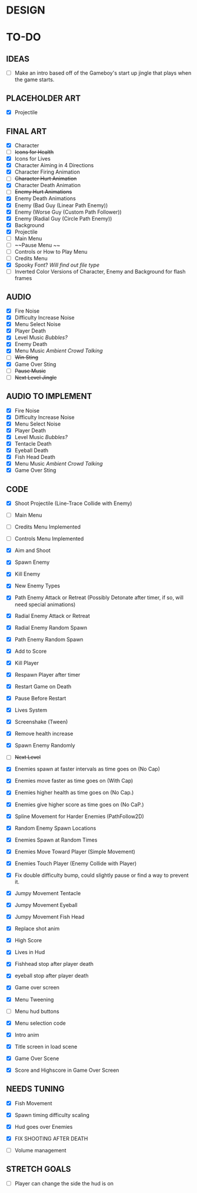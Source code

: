 # DESIGN

# TO-DO

## IDEAS
- [ ] Make an intro based off of the Gameboy's start up jingle that plays when the game starts.

## PLACEHOLDER ART
- [x] Projectile

## FINAL ART
- [x] Character
- [ ] ~~Icons for Health~~
- [x] Icons for Lives
- [x] Character Aiming in 4 Directions
- [x] Character Firing Animation
- [ ] ~~Character Hurt Animation~~
- [x] Character Death Animation
- [ ] ~~Enemy Hurt Animations~~
- [x] Enemy Death Animations
- [x] Enemy (Bad Guy (Linear Path Enemy))
- [x] Enemy (Worse Guy (Custom Path Follower))
- [x] Enemy (Radial Guy (Circle Path Enemy))
- [x] Background 
- [x] Projectile 
- [ ] Main Menu 
- [ ] ~~Pause Menu ~~
- [ ] Controls or How to Play Menu 
- [ ] Credits Menu 
- [x] Spooky Font? *Will find out file type*
- [ ] Inverted Color Versions of Character, Enemy and Background for flash frames

## AUDIO
- [x] Fire Noise
- [x] Difficulty Increase Noise
- [x] Menu Select Noise
- [x] Player Death
- [x] Level Music *Bubbles?*
- [x] Enemy Death
- [x] Menu Music *Ambient Crowd Talking*
- [ ] ~~Win Sting~~
- [x] Game Over Sting
- [ ] ~~Pause Music~~
- [ ] ~~Next Level Jingle~~

## AUDIO TO IMPLEMENT
- [x] Fire Noise
- [x] Difficulty Increase Noise
- [x] Menu Select Noise
- [x] Player Death
- [x] Level Music *Bubbles?*
- [x] Tentacle Death
- [x] Eyeball Death
- [x] Fish Head Death
- [x] Menu Music *Ambient Crowd Talking*
- [x] Game Over Sting

## CODE
- [x] Shoot Projectile (Line-Trace Collide with Enemy)
- [ ] Main Menu
- [ ] Credits Menu Implemented
- [ ] Controls Menu Implemented
- [x] Aim and Shoot 
- [x] Spawn Enemy
- [x] Kill Enemy
- [x] New Enemy Types
- [x] Path Enemy Attack or Retreat (Possibly Detonate after timer, if so, will need special animations)
- [x] Radial Enemy Attack or Retreat
- [x] Radial Enemy Random Spawn
- [x] Path Enemy Random Spawn
- [x] Add to Score
- [x] Kill Player 
- [x] Respawn Player after timer
- [x] Restart Game on Death
- [x] Pause Before Restart
- [x] Lives System
- [x] Screenshake (Tween)
- [x] Remove health increase
- [x] Spawn Enemy Randomly
- [ ] ~~Next Level~~
- [x] Enemies spawn at faster intervals as time goes on (No Cap)
- [x] Enemies move faster as time goes on (With Cap)
- [x] Enemies higher health as time goes on (No Cap.)
- [x] Enemies give higher score as time goes on (No CaP.)
- [x] Spline Movement for Harder Enemies (PathFollow2D)
- [x] Random Enemy Spawn Locations
- [x] Enemies Spawn at Random Times
- [x] Enemies Move Toward Player (Simple Movement)
- [x] Enemies Touch Player (Enemy Collide with Player)
- [x] Fix double difficulty bump, could slightly pause or find a way to prevent it.
- [x] Jumpy Movement Tentacle
- [x] Jumpy Movement Eyeball
- [x] Jumpy Movement Fish Head
- [x] Replace shot anim
- [x] High Score
- [x] Lives in Hud
- [x] Fishhead stop after player death
- [x] eyeball stop after player death
- [x] Game over screen
- [x] Menu Tweening
- [ ] Menu hud buttons
- [x] Menu selection code
- [x] Intro anim 
- [x] Title screen in load scene 
- [x] Game Over Scene 
- [x] Score and Highscore in Game Over Screen



## NEEDS TUNING
- [x] Fish Movement
- [x] Spawn timing difficulty scaling
- [x] Hud goes over Enemies
- [x] FIX SHOOTING AFTER DEATH
- [ ] Volume management


## STRETCH GOALS
- [ ] Player can change the side the hud is on
